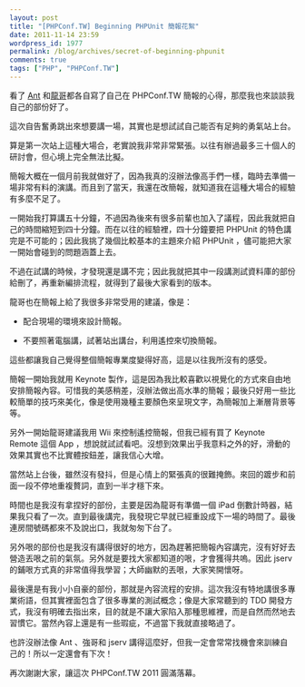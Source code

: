 ```yaml
---
layout: post
title: "[PHPConf.TW] Beginning PHPUnit 簡報花絮"
date: 2011-11-14 23:59
wordpress_id: 1977
permalink: /blog/archives/secret-of-beginning-phpunit
comments: true
tags: ["PHP", "PHPConf.TW"]
---
```

看了 [Ant](http://antbsd.twbbs.org/~ant/wordpress/?p=4011) 和[龍哥](http://blog.eddie.com.tw/2011/11/14/how-do-i-make-my-slide-and-presentation/)都各自寫了自己在 PHPConf.TW 簡報的心得，那麼我也來談談我自己的部份好了。

<!--more-->

這次自告奮勇跳出來想要講一場，其實也是想試試自己能否有足夠的勇氣站上台。

算是第一次站上這種大場合，老實說我非常非常緊張。以往有辦過最多三十個人的研討會，但心境上完全無法比擬。

簡報大概在一個月前我就做好了，因為我真的沒辦法像高手們一樣，臨時去準備一場非常有料的演講。而且到了當天，我還在改簡報，就知道我在這種大場合的經驗有多麼不足了。

一開始我打算講五十分鐘，不過因為後來有很多前輩也加入了議程，因此我就把自己的時間縮短到四十分鐘。而在以往的經驗裡，四十分鐘要把 PHPUnit 的特色講完是不可能的；因此我挑了幾個比較基本的主題來介紹 PHPUnit ，儘可能把大家一開始會碰到的問題涵蓋上去。

不過在試講的時候，才發現還是講不完；因此我就把其中一段講測試資料庫的部份給刪了，再重新編排流程，就得到了最後大家看到的版本。

龍哥也在簡報上給了我很多非常受用的建議，像是：

- 配合現場的環境來設計簡報。

- 不要照著電腦講，試著站出講台，利用遙控來切換簡報。

這些都讓我自己覺得整個簡報專業度變得好高，這是以往我所沒有的感受。

簡報一開始我就用 Keynote 製作，這是因為我比較喜歡以視覺化的方式來自由地安排簡報內容。可惜我的美感稍差，沒辦法做出高水準的簡報；最後只好用一些比較簡單的技巧來美化，像是使用幾種主要顏色來呈現文字，為簡報加上漸層背景等等。

另外一開始龍哥建議我用 Wii 來控制遙控簡報，但我已經有買了 Keynote Remote 這個 App ，想說就試試看吧。沒想到效果出乎我意料之外的好，滑動的效果其實也不比實體按鈕差，讓我信心大增。

當然站上台後，雖然沒有發抖，但是心情上的緊張真的很難掩飾。來回的踱步和前面一段不停地重複贅詞，直到一半才穩下來。

時間也是我沒有拿捏好的部份，主要是因為龍哥有準備一個 iPad 倒數計時器，結果我只看了一次。直到最後講完，我發現它早就已經重設成下一場的時間了。最後連房間號碼都來不及說出口，我就匆匆下台了。

另外哏的部份也是我沒有講得很好的地方，因為趕著把簡報內容講完，沒有好好去營造丟哏之前的氣氛。另外就是要找大家都知道的哏，才會獲得共嗚。因此 jserv 的鋪哏方式真的非常值得我學習；大師幽默的丟哏，大家笑開懷呀。

最後還是有我小小自豪的部份，那就是內容流程的安排。這次我沒有特地講很多專業術語，但其實裡面包含了很多專業的測試概念；像是大家常聽到的 TDD 開發方式，我沒有明確去指出來，目的就是不讓大家陷入那種思維裡，而是自然而然地去習慣它。當然內容上還是有一些瑕疵，不過當下我就直接略過了。

也許沒辦法像 Ant 、強哥和 jserv 講得這麼好，但我一定會常常找機會來訓練自己的！所以一定還會有下次！

再次謝謝大家，讓這次 PHPConf.TW 2011 圓滿落幕。
